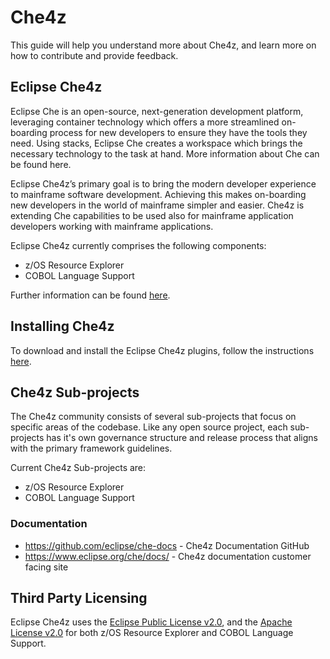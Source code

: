 # Che4z

This guide will help you understand more about Che4z, and learn more on how to contribute and provide feedback.

## Eclipse Che4z
  
Eclipse Che is an open-source, next-generation development platform, leveraging container technology which offers a more streamlined on-boarding process for new developers to ensure they have the tools they need. Using stacks, Eclipse Che creates a workspace which brings the necessary technology to the task at hand. More information about Che can be found here.

Eclipse Che4z’s primary goal is to bring the modern developer experience to mainframe software development. Achieving this makes on-boarding new developers in the world of mainframe simpler and easier. Che4z is extending Che capabilities to be used also for mainframe application developers working with mainframe applications.

Eclipse Che4z currently comprises the following components:

- z/OS Resource Explorer
- COBOL Language Support

Further information can be found [here](http://www.eclipse.org/che/docs/che-7/che4z-release-information).

## Installing Che4z

To download and install the Eclipse Che4z plugins, follow the instructions [here](https://projects.eclipse.org/projects/ecd.che.che4z/downloads).

## Che4z Sub-projects

The Che4z community consists of several sub-projects that focus on specific areas of the codebase. Like any open source project, each sub-projects has it's own governance structure and release process that aligns with the primary framework guidelines.

Current Che4z Sub-projects are:
- z/OS Resource Explorer
- COBOL Language Support

### Documentation

* https://github.com/eclipse/che-docs - Che4z Documentation GitHub
* https://www.eclipse.org/che/docs/ - Che4z documentation customer facing site

## Third Party Licensing
Eclipse Che4z uses the [Eclipse Public License v2.0](https://www.eclipse.org/legal/epl-v20.html), and the [Apache License v2.0](https://www.apache.org/licenses/LICENSE-2.0.txt) for both z/OS Resource Explorer and COBOL Language Support.
